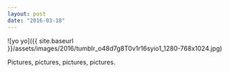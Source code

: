 ```yaml
---
layout: post
date: "2016-03-18"
---
```


![yo yo]({{ site.baseurl }}/assets/images/2016/tumblr_o48d7g8T0v1r16syio1_1280-768x1024.jpg)

Pictures, pictures, pictures, pictures.
